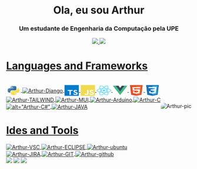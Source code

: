 <h1 align="center">Ola, eu sou Arthur</h1>
<h3 align="center">Um estudante de Engenharia da Computação pela UPE</h3>
<div align="center">
  <a href="https://github.com/ArthurLimaMiranda">
  <img height="180em" src="https://github-readme-stats.vercel.app/api?username=ArthurLimaMiranda&show_icons=true&theme=dark&include_all_commits=true&count_private=true"/>
  <img height="180em" src="https://github-readme-stats.vercel.app/api/top-langs/?username=ArthurLimaMiranda&layout=compact&langs_count=7&theme=gruvbox"/>
</div>
<h1>Languages and Frameworks</h1>

<div style="display: inline_block"><br>
  <img align="center" alt="Arthur-Python" height="30" width="40" src="https://raw.githubusercontent.com/devicons/devicon/master/icons/python/python-original.svg">
  <img align="center" alt="Arthur-Django" height="30" width="100" src="https://img.shields.io/badge/Django-092E20?style=for-the-badge&logo=django&logoColor=green">
  <img align="center" alt="Arthur-Ts" height="30" width="40" src="https://raw.githubusercontent.com/devicons/devicon/master/icons/typescript/typescript-plain.svg">
  <img align="center" alt="Arthur-Js" height="30" width="40" src="https://raw.githubusercontent.com/devicons/devicon/master/icons/javascript/javascript-plain.svg">
  <img align="center" alt="Arthur-React" height="30" width="40" src="https://raw.githubusercontent.com/devicons/devicon/master/icons/react/react-original.svg">
  <img align="center" alt="Arthur-Vuejs" height="30" width="40" src="https://raw.githubusercontent.com/devicons/devicon/master/icons/vuejs/vuejs-original.svg">
  <img align="center" alt="Arthur-HTML" height="30" width="40" src="https://raw.githubusercontent.com/devicons/devicon/master/icons/html5/html5-original.svg">
  <img align="center" alt="Arthur-CSS" height="30" width="40" src="https://raw.githubusercontent.com/devicons/devicon/master/icons/css3/css3-original.svg">
  <img align="center" alt="Arthur-TAILWIND" height="30" width="100" src="https://img.shields.io/badge/Tailwind_CSS-38B2AC?style=for-the-badge&logo=tailwind-css&logoColor=white">
  <img align="center" alt="Arthur-MUI" height="30" width="100" src="https://img.shields.io/badge/Material%20UI-007FFF?style=for-the-badge&logo=mui&logoColor=white">
  <img align="center" alt="Arthur-Arduino" height="30" width="40" src="https://cdn.jsdelivr.net/gh/devicons/devicon/icons/arduino/arduino-original.svg" />
  <img align="center" alt="Arthur-C" height="30" width="40" src="https://cdn.jsdelivr.net/gh/devicons/devicon/icons/c/c-original.svg" />
  <img align="center" alt=alt="Arthur-C#" height="30" width="40" src="https://cdn.jsdelivr.net/gh/devicons/devicon/icons/csharp/csharp-original.svg" />
 <img align="center" alt="Arthur-JAVA" height="30" width="40" src="https://cdn.jsdelivr.net/gh/devicons/devicon/icons/java/java-original.svg" />
  <img align="right" alt="Arthur-pic" height="150" style="border-radius:10px;" src="https://media.discordapp.net/attachments/903389927373414453/1054968985969496114/jkj.gif">

</div>

<h1>Ides and Tools</h1>
<div>
  <img align="center" alt="Arthur-VSC" height="30" width="100" src="https://img.shields.io/badge/Visual%20Studio%20Code-007ACC.svg?style=for-the-badge&logo=Visual-Studio-Code&logoColor=white">
  <img align="center" alt="Arthur-ECLIPSE" height="30" width="100" src="https://img.shields.io/badge/Eclipse%20IDE-2C2255.svg?style=for-the-badge&logo=Eclipse-IDE&logoColor=white">
  <img align="center" alt="Arthur-ubuntu" height="30" width="100" src="https://img.shields.io/badge/Ubuntu-35495E?style=for-the-badge&logo=ubuntu&logoColor=2CA5E0">
  <img align="center" alt="Arthur-JIRA" height="30" width="100" src="https://img.shields.io/badge/Jira-0052CC.svg?style=for-the-badge&logo=Jira&logoColor=white">
  <img align="center" alt="Arthur-GIT" height="30" width="100" src="https://img.shields.io/badge/Git-F05032.svg?style=for-the-badge&logo=Git&logoColor=white">
  <img align="center" alt="Arthur-github" height="30" width="100" src="https://img.shields.io/badge/GitHub-181717.svg?style=for-the-badge&logo=GitHub&logoColor=white">
  
</div>
 
<div> 
  <a href="https://www.instagram.com/capaldi_lima_/" target="_blank"><img src="https://img.shields.io/badge/-Instagram-%23E4405F?style=for-the-badge&logo=instagram&logoColor=white" target="_blank"></a>
  <a href = "mailto:alam2@poli.br"><img src="https://img.shields.io/badge/-Gmail-%23333?style=for-the-badge&logo=gmail&logoColor=white" target="_blank"></a>
  <a href="https://www.linkedin.com/in/arthur-lima-2aa60b231/" target="_blank"><img src="https://img.shields.io/badge/-LinkedIn-%230077B5?style=for-the-badge&logo=linkedin&logoColor=white" target="_blank"></a> 
 
</div>
